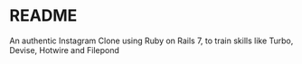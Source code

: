 # README

An authentic Instagram Clone using Ruby on Rails 7, to train skills like Turbo, Devise, Hotwire and Filepond 


